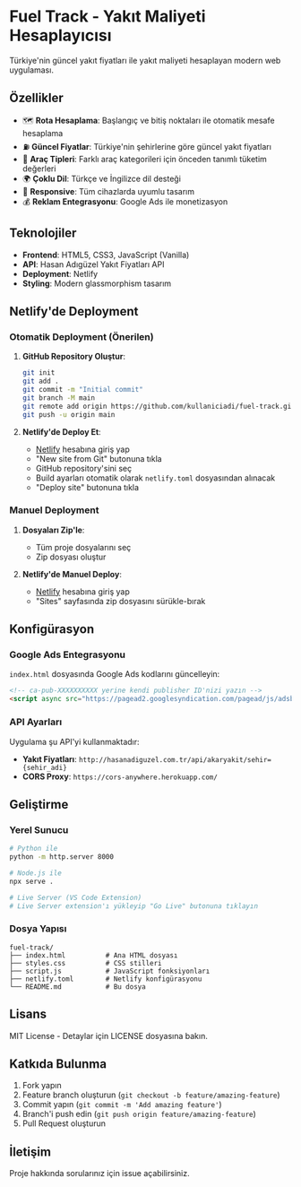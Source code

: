 # Fuel Track - Yakıt Maliyeti Hesaplayıcısı

Türkiye'nin güncel yakıt fiyatları ile yakıt maliyeti hesaplayan modern web uygulaması.

## Özellikler

- 🗺️ **Rota Hesaplama**: Başlangıç ve bitiş noktaları ile otomatik mesafe hesaplama
- ⛽ **Güncel Fiyatlar**: Türkiye'nin şehirlerine göre güncel yakıt fiyatları
- 🚗 **Araç Tipleri**: Farklı araç kategorileri için önceden tanımlı tüketim değerleri
- 🌍 **Çoklu Dil**: Türkçe ve İngilizce dil desteği
- 📱 **Responsive**: Tüm cihazlarda uyumlu tasarım
- 💰 **Reklam Entegrasyonu**: Google Ads ile monetizasyon

## Teknolojiler

- **Frontend**: HTML5, CSS3, JavaScript (Vanilla)
- **API**: Hasan Adıgüzel Yakıt Fiyatları API
- **Deployment**: Netlify
- **Styling**: Modern glassmorphism tasarım

## Netlify'de Deployment

### Otomatik Deployment (Önerilen)

1. **GitHub Repository Oluştur**:
   ```bash
   git init
   git add .
   git commit -m "Initial commit"
   git branch -M main
   git remote add origin https://github.com/kullaniciadi/fuel-track.git
   git push -u origin main
   ```

2. **Netlify'de Deploy Et**:
   - [Netlify](https://netlify.com) hesabına giriş yap
   - "New site from Git" butonuna tıkla
   - GitHub repository'sini seç
   - Build ayarları otomatik olarak `netlify.toml` dosyasından alınacak
   - "Deploy site" butonuna tıkla

### Manuel Deployment

1. **Dosyaları Zip'le**:
   - Tüm proje dosyalarını seç
   - Zip dosyası oluştur

2. **Netlify'de Manuel Deploy**:
   - [Netlify](https://netlify.com) hesabına giriş yap
   - "Sites" sayfasında zip dosyasını sürükle-bırak

## Konfigürasyon

### Google Ads Entegrasyonu

`index.html` dosyasında Google Ads kodlarını güncelleyin:

```html
<!-- ca-pub-XXXXXXXXXX yerine kendi publisher ID'nizi yazın -->
<script async src="https://pagead2.googlesyndication.com/pagead/js/adsbygoogle.js?client=ca-pub-XXXXXXXXXX"></script>
```

### API Ayarları

Uygulama şu API'yi kullanmaktadır:
- **Yakıt Fiyatları**: `http://hasanadiguzel.com.tr/api/akaryakit/sehir={sehir_adi}`
- **CORS Proxy**: `https://cors-anywhere.herokuapp.com/`

## Geliştirme

### Yerel Sunucu

```bash
# Python ile
python -m http.server 8000

# Node.js ile
npx serve .

# Live Server (VS Code Extension)
# Live Server extension'ı yükleyip "Go Live" butonuna tıklayın
```

### Dosya Yapısı

```
fuel-track/
├── index.html          # Ana HTML dosyası
├── styles.css          # CSS stilleri
├── script.js           # JavaScript fonksiyonları
├── netlify.toml        # Netlify konfigürasyonu
└── README.md           # Bu dosya
```

## Lisans

MIT License - Detaylar için LICENSE dosyasına bakın.

## Katkıda Bulunma

1. Fork yapın
2. Feature branch oluşturun (`git checkout -b feature/amazing-feature`)
3. Commit yapın (`git commit -m 'Add amazing feature'`)
4. Branch'i push edin (`git push origin feature/amazing-feature`)
5. Pull Request oluşturun

## İletişim

Proje hakkında sorularınız için issue açabilirsiniz.